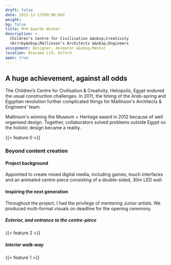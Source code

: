 ```yaml
---
draft: false
date: 2011-12-13T09:00:00Z
weight:
bg: false
title: M+H Awards Winner
description: >
  Children’s Centre for Civilisation &&nbsp;Creativity
  <br/>by&nbsp;Mallinson's Architects &&nbsp;Engineers
assignment: Designer, Animator &&nbsp;Mentor
location: Atacama Ltd, Oxford
open: true
---
```


<!-- date: Winter&nbsp;2010 - Winter&nbsp;2011 -->

<!--{{/* <flkty src="museums-heritage-awards-winner/images/mallinson-00.jpg" title="Museums & Heritage Awards Winner" color="blue" selectCell="flkty.selectCell( value, isWrapped, isInstant )" > */}}-->

## A huge achievement, against all odds

The Children’s Centre for Civilisation & Creativity, Heliopolis, Egypt endured the usual construction challenges. In 2011, the timing of the Arab-spring and Egyptian revolution further complicated things for Mallinson's Architects & Engineers' team.

Mallinson's winning the Museum + Heritage award in 2012 because of well organised design. Together, collaborators solved problems outside Egypt so the holistic design became a reality.

{{< feature 0 >}}

<!--{{<flkty src="museums-heritage-awards-winner/images/mallinson-01.jpg" title="30m LED wall interior" selectCell="flkty.selectCell( value, isWrapped, isInstant )" >}}	-->

<!-- {{<figure src="museums-heritage-awards-winner/images/mallinson-01.jpg" title="30m LED wall interior">}}
## Large-scale Graphics | 2D/3D Animation | Game design | Character artwork -->

### Beyond content creation

#### Project background

Appointed to create mixed digital media, including games, touch interfaces and an animated centre-piece consisting of a double-sided, 30m LED wall.

#### Inspiring the next generation

Throughout the project, I had the privilege of mentoring Junior artists. We produced multi-format visuals on deadline for the opening ceremony.

##### Exterior, and entrance to the centre-piece

{{< feature 2 >}}

##### Interior walk-way

{{< feature 1 >}}

